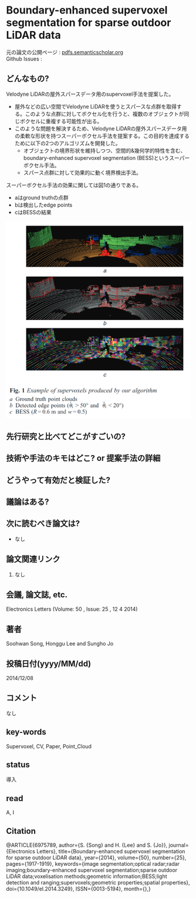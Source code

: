 # Boundary-enhanced supervoxel segmentation for sparse outdoor LiDAR data

元の論文の公開ページ : [pdfs.semanticscholar.org](https://pdfs.semanticscholar.org/2732/6ae43ec7a6a31ecd257171b8a338053946cd.pdf)  
Github Issues : 

## どんなもの?
Velodyne LiDARの屋外スパースデータ用のsupervoxel手法を提案した。
- 屋外などの広い空間でVelodyne LiDARを使うとスパースな点群を取得する。このような点群に対してボクセル化を行うと、複数のオブジェクトが同じボクセルに重複する可能性が出る。
- このような問題を解決するため、Velodyne LiDARの屋外スパースデータ用の柔軟な形状を持つスーパーボクセル手法を提案する。この目的を達成するために以下の2つのアルゴリズムを開発した。
    - オブジェクトの境界形状を維持しつつ、空間的&幾何学的特性を含む、boundary-enhanced supervoxel segmentation (BESS)というスーパーボクセル手法。
    - スパース点群に対して効果的に動く境界検出手法。

スーパーボクセル手法の効果に関しては図1の通りである。
- aはground truthの点群
- bは検出したedge points
- cはBESSの結果

![fig1](img/BSSfSOLD/fig1.png)

## 先行研究と比べてどこがすごいの?


## 技術や手法のキモはどこ? or 提案手法の詳細

## どうやって有効だと検証した?

## 議論はある?

## 次に読むべき論文は?
- なし

## 論文関連リンク
1. なし

## 会議, 論文誌, etc.
Electronics Letters (Volume: 50 , Issue: 25 , 12 4 2014)

## 著者
Soohwan Song, Honggu Lee and Sungho Jo

## 投稿日付(yyyy/MM/dd)
2014/12/08

## コメント
なし

## key-words
Supervoxel, CV, Paper, Point_Cloud

## status
導入

## read
A, I

## Citation
@ARTICLE{6975789,
author={S. {Song} and H. {Lee} and S. {Jo}},
journal={Electronics Letters},
title={Boundary-enhanced supervoxel segmentation for sparse outdoor LiDAR data},
year={2014},
volume={50},
number={25},
pages={1917-1919},
keywords={image segmentation;optical radar;radar imaging;boundary-enhanced supervoxel segmentation;sparse outdoor LiDAR data;voxelisation methods;geometric information;BESS;light detection and ranging;supervoxels;geometric properties;spatial properties},
doi={10.1049/el.2014.3249},
ISSN={0013-5194},
month={},}